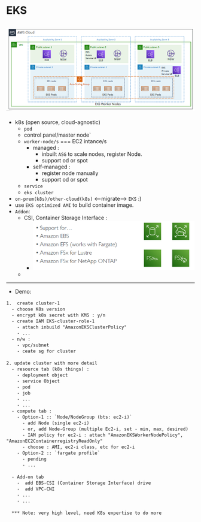 # EKS

![img.png](../99_img/compute/eks/img.png)
---
- k8s (open source, cloud-agnostic)
  - `pod` 
  - control panel/master node` 
  - `worker-node/s` === EC2 intance/s
    - managed : 
      - inbuilt `ASG` to scale nodes, register Node.
      - support od or spot
    - self-managed : 
      - register node manually
      - support od or spot
  - `service` 
  - `eks cluster`
- `on-prem(k8s)/other-cloud(k8s)` <--migrate-->  `EKS` :)
- use `EKS optimized AMI` to build container image.
- `Addon`:
  - CSI, Container Storage Interface :
      - ![img_1.png](../99_img/compute/eks/img_1.png)
  - 
  
---
- Demo:
```
1.  create cluster-1
  - choose K8s version
  - encrypt k8s secret with KMS : y/n
  - create IAM EKS-cluster-role-1 
    - attach inbuild "AmazonEKSClusterPolicy"
    - ...
  - n/w : 
    - vpc/subnet
    - ceate sg for cluster
    
2. update cluster with more detail
  - resource tab (k8s things) :
    - deployment object
    - service Object
    - pod
    - job
    - ...
    - ...
  - compute tab : 
    - Option-1 :: `Node/NodeGroup (bts: ec2-i)`
      - add Node (single ec2-i) 
      - or, add Node-Group (multiple Ec2-i, set - min, max, desired) 
      - IAM policy for ec2-i : attach "AmazonEKSWorkerNodePolicy", "AmazonEC2ContainerregistryReadOnly"
      - choose : AMI, ec2-i class, etc for ec2-i
    - Option-2 :: `fargate profile`
      - pending
      - ...
      
  - Add-on tab
    -  add EBS-CSI (Container Storage Interface) drive
    -  add VPC-CNI  
    - ...
    - ...
    
  *** Note: very high level, need K8s expertise to do more    
```


